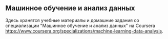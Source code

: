 ## Машинное обучение и анализ данных
Здесь хранятся учебные материалы и домашние задания со специализации "Машинное обучение и анализ данных" на Coursera https://www.coursera.org/specializations/machine-learning-data-analysis.
